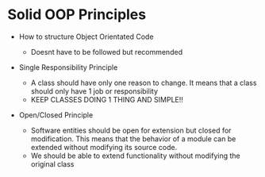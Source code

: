 # Solid OOP Principles

- How to structure Object Orientated Code
    - Doesnt have to be followed but recommended

- Single Responsibility Principle
    - A class should have only one reason to change. It means that a class should only have 1 job or responsibility
    - KEEP CLASSES DOING 1 THING AND SIMPLE!!


- Open/Closed Principle
    - Software entities should be open for extension but closed for modification. This means that the behavior of a module can be extended without modifying its source code. 
    - We should be able to extend functionality without modifying the original class


